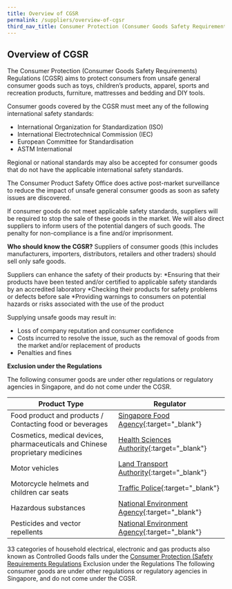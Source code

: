 ```yaml
---
title: Overview of CGSR
permalink: /suppliers/overview-of-cgsr
third_nav_title: Consumer Protection (Consumer Goods Safety Requirements) Regulations (CGSR)
---
```

## Overview of CGSR
The Consumer Protection (Consumer Goods Safety Requirements) Regulations (CGSR) aims to protect consumers from unsafe general consumer goods such as toys, children’s products, apparel, sports and recreation products, furniture, mattresses and bedding and DIY tools.

Consumer goods covered by the CGSR must meet any of the following international safety standards:
* International Organization for Standardization (ISO)
* International Electrotechnical Commission (IEC)
* European Committee for Standardisation
* ASTM International

Regional or national standards may also be accepted for consumer goods that do not have the applicable international safety standards.

The Consumer Product Safety Office does active post-market surveillance to reduce the impact of unsafe general consumer goods as soon as safety issues are discovered.

If consumer goods do not meet applicable safety standards, suppliers will be required to stop the sale of these goods in the market. We will also direct suppliers to inform users of the potential dangers of such goods. The penalty for non-compliance is a fine and/or imprisonment.

**Who should know the CGSR?**
Suppliers of consumer goods (this includes manufacturers, importers, distributors, retailers and other traders) should sell only safe goods.

Suppliers can enhance the safety of their products by:
*Ensuring that their products have been tested and/or certified to applicable safety standards by an accredited laboratory
*Checking their products for safety problems or defects before sale
*Providing warnings to consumers on potential hazards or risks associated with the use of the product

Supplying unsafe goods may result in:
* Loss of company reputation and consumer confidence
* Costs incurred to resolve the issue, such as the removal of goods from the market and/or replacement of products
* Penalties and fines

**Exclusion under the Regulations**

The following consumer goods are under other regulations or regulatory agencies in Singapore, and do not come under the CGSR.

|Product Type|Regulator|
|---|---|
|Food product and products / Contacting food or beverages|[Singapore Food Agency](https://www.sfa.gov.sg/){:target="_blank"}|
|Cosmetics, medical devices, pharmaceuticals and Chinese proprietary medicines|[Health Sciences Authority](https://www.hsa.gov.sg/){:target="_blank"}|
|Motor vehicles|[Land Transport Authority](https://www.lta.gov.sg/content/ltagov/en.html){:target="_blank"}|
|Motorcycle helmets and children car seats|[Traffic Police](https://www.police.gov.sg/Advisories/Traffic/Road-Safety-Tips){:target="_blank"}|
|Hazardous substances|[National Environment Agency](https://www.nea.gov.sg/our-services/pollution-control/chemical-safety/hazardous-substances){:target="_blank"}|
|Pesticides and vector repellents|[National Environment Agency](https://www.nea.gov.sg/our-services/pest-control/registration-of-control-of-public-health-pesticides-and-repellents-against-vectors){:target="_blank"}|

33 categories of household electrical, electronic and gas products also known as Controlled Goods falls under the [Consumer Protection (Safety Requirements Regulations](/about-us/our-regulations/cpsr)
Exclusion under the Regulations
The following consumer goods are under other regulations or regulatory agencies in Singapore, and do not come under the CGSR.
